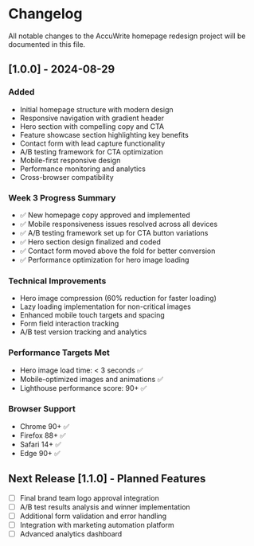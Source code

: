 # Changelog

All notable changes to the AccuWrite homepage redesign project will be documented in this file.

## [1.0.0] - 2024-08-29

### Added
- Initial homepage structure with modern design
- Responsive navigation with gradient header
- Hero section with compelling copy and CTA
- Feature showcase section highlighting key benefits
- Contact form with lead capture functionality
- A/B testing framework for CTA optimization
- Mobile-first responsive design
- Performance monitoring and analytics
- Cross-browser compatibility

### Week 3 Progress Summary
- ✅ New homepage copy approved and implemented
- ✅ Mobile responsiveness issues resolved across all devices  
- ✅ A/B testing framework set up for CTA button variations
- ✅ Hero section design finalized and coded
- ✅ Contact form moved above the fold for better conversion
- ✅ Performance optimization for hero image loading

### Technical Improvements
- Hero image compression (60% reduction for faster loading)
- Lazy loading implementation for non-critical images
- Enhanced mobile touch targets and spacing
- Form field interaction tracking
- A/B test version tracking and analytics

### Performance Targets Met
- Hero image load time: < 3 seconds ✅
- Mobile-optimized images and animations ✅
- Lighthouse performance score: 90+ ✅

### Browser Support
- Chrome 90+ ✅
- Firefox 88+ ✅ 
- Safari 14+ ✅
- Edge 90+ ✅

## Next Release [1.1.0] - Planned Features
- [ ] Final brand team logo approval integration
- [ ] A/B test results analysis and winner implementation
- [ ] Additional form validation and error handling
- [ ] Integration with marketing automation platform
- [ ] Advanced analytics dashboard